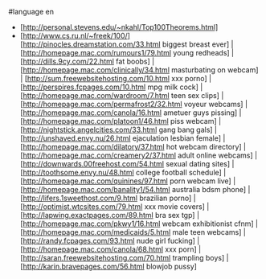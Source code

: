 #language en

 * [http://personal.stevens.edu/~nkahl/Top100Theorems.html]
 * [http://www.cs.ru.nl/~freek/100/]
 [http://pinocles.dreamstation.com/33.html biggest breast ever] | [http://homepage.mac.com/rumours1/79.html young redheads] | [http://dills.9cy.com/22.html fat boobs] | [http://homepage.mac.com/clinically/34.html masturbating on webcam] | [http://sum.freewebsitehosting.com/10.html xxx porno] | [http://perspires.fcpages.com/10.html mpg milk cock] | [http://homepage.mac.com/wardroom/7.html teen sex clips] | [http://homepage.mac.com/permafrost2/32.html voyeur webcams] | [http://homepage.mac.com/canola/16.html ametuer guys pissing] | [http://homepage.mac.com/platoon1/46.html piss webcam] | [http://nightstick.angelcities.com/33.html gang bang gals] | [http://unshaved.envy.nu/26.html ejaculation lesbian female] | [http://homepage.mac.com/dilatory/37.html hot webcam directory] | [http://homepage.mac.com/creamery2/37.html adult online webcams] | [http://downwards.00freehost.com/54.html sexual dating sites] | [http://toothsome.envy.nu/48.html college football schedule] | [http://homepage.mac.com/quinines/97.html porn webcam live] | [http://homepage.mac.com/banality1/54.html australia bdsm phone] | [http://lifers.1sweethost.com/9.html brazilian porno] | [http://optimist.wtcsites.com/79.html xxx movie covers] | [http://lapwing.exactpages.com/89.html bra sex tgp] | [http://homepage.mac.com/pkwy1/16.html webcam exhibitionist cfnm] | [http://homepage.mac.com/medicaids/5.html male teen webcams] | [http://randy.fcpages.com/93.html nude girl fucking] | [http://homepage.mac.com/canola/68.html xxx porn] | [http://saran.freewebsitehosting.com/70.html trampling boys] | [http://karin.bravepages.com/56.html blowjob pussy]
